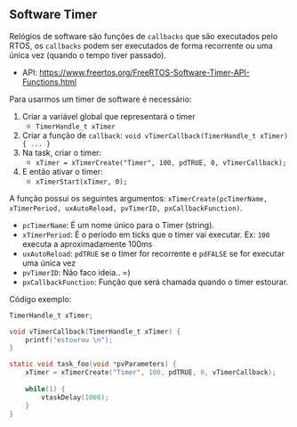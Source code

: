 ## Software Timer 

Relógios de software são funções de `callbacks` que são executados pelo RTOS, os `callbacks` podem ser executados de forma recorrente ou uma única vez (quando o tempo tiver passado).

- API: https://www.freertos.org/FreeRTOS-Software-Timer-API-Functions.html 

Para usarmos um timer de software é necessário:

1. Criar a variável global que representará o timer
    - `TimerHandle_t xTimer`
1. Criar a função de `callback`:
    `void vTimerCallback(TimerHandle_t xTimer) { ... }`
1. Na task, criar o timer:
    - `xTimer = xTimerCreate("Timer", 100, pdTRUE, 0, vTimerCallback);`
1. E então ativar o timer:
    - `xTimerStart(xTimer, 0);`
    

A função possui os seguintes argumentos: `xTimerCreate(pcTimerName, xTimerPeriod, uxAutoReload, pvTimerID, pxCallbackFunction)`. 

- `pcTimerName`: É um nome único para o Timer (string).
- `xTimerPeriod`: É o período em ticks que o timer vai executar. Ex: `100` executa a aproximadamente 100ms
- `uxAutoReload`: `pdTRUE` se o timer for recorrente e `pdFALSE` se for executar uma única vez
- `pvTimerID`: Não faco ideia.. =)
- `pxCallbackFunction`: Função que será chamada quando o timer estourar.

Código exemplo:

``` c
TimerHandle_t xTimer;

void vTimerCallback(TimerHandle_t xTimer) {
    printf("estourou \n");
}

static void task_foo(void *pvParameters) {
    xTimer = xTimerCreate("Timer", 100, pdTRUE, 0, vTimerCallback);
    
    while(1) {
        vtaskDelay(1000);
    }
}
```


